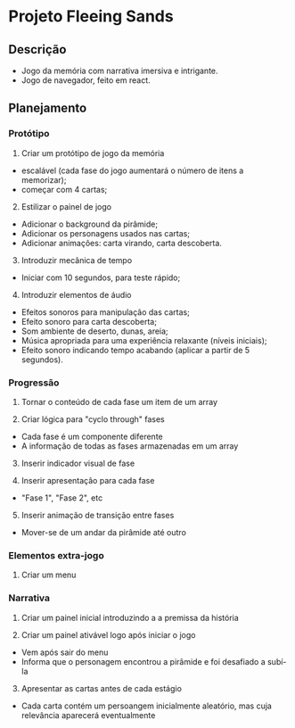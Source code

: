 # Projeto Fleeing Sands

## Descrição

- Jogo da memória com narrativa imersiva e intrigante.
- Jogo de navegador, feito em react.

## Planejamento

### Protótipo

1) Criar um protótipo de jogo da memória
- escalável (cada fase do jogo aumentará o número de itens a memorizar);
- começar com 4 cartas;

2) Estilizar o painel de jogo
- Adicionar o background da pirâmide;
- Adicionar os personagens usados nas cartas;
- Adicionar animações: carta virando, carta descoberta.

3) Introduzir mecânica de tempo
- Iniciar com 10 segundos, para teste rápido;

4) Introduzir elementos de áudio
- Efeitos sonoros para manipulação das cartas;
- Efeito sonoro para carta descoberta;
- Som ambiente de deserto, dunas, areia;
- Música apropriada para uma experiência relaxante (níveis iniciais);
- Efeito sonoro indicando tempo acabando (aplicar a partir de 5 segundos).

### Progressão

1) Tornar o conteúdo de cada fase um item de um array

2) Criar lógica para "cyclo through" fases
- Cada fase é um componente diferente
- A informação de todas as fases armazenadas em um array

3) Inserir indicador visual de fase

4) Inserir apresentação para cada fase
- "Fase 1", "Fase 2", etc

5) Inserir animação de transição entre fases
- Mover-se de um andar da pirâmide até outro

### Elementos extra-jogo

1) Criar um menu

### Narrativa

1) Criar um painel inicial introduzindo a a premissa da história

2) Criar um painel ativável logo após iniciar o jogo
- Vem após sair do menu
- Informa que o personagem encontrou a pirâmide e foi desafiado a subí-la

3) Apresentar as cartas antes de cada estágio
- Cada carta contém um persoangem inicialmente aleatório, mas cuja relevância aparecerá eventualmente



